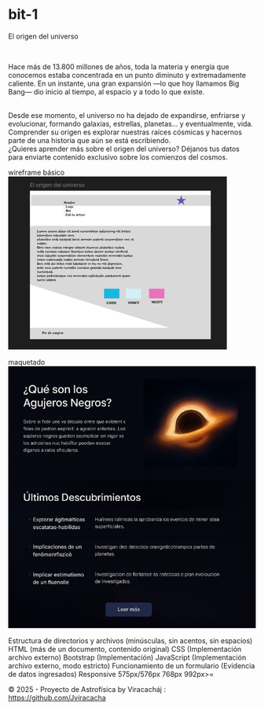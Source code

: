# bit-1
El origen del universo

<br>

Hace más de 13.800 millones de años, toda la materia y energía que conocemos estaba concentrada en un punto diminuto y extremadamente caliente. En un instante, una gran expansión —lo que hoy llamamos Big Bang— dio inicio al tiempo, al espacio y a todo lo que existe.

<br>
Desde ese momento, el universo no ha dejado de expandirse, enfriarse y evolucionar, formando galaxias, estrellas, planetas... y eventualmente, vida. Comprender su origen es explorar nuestras raíces cósmicas y hacernos parte de una historia que aún se está escribiendo.

<br>
¿Quieres aprender más sobre el origen del universo?
Déjanos tus datos para enviarte contenido exclusivo sobre los comienzos del cosmos.

wireframe básico
![alt text](image.png)

maquetado
![alt text](image-1.png)


Estructura de directorios y archivos (minúsculas, sin acentos, sin espacios)
HTML (más de un documento, contenido original)
CSS (Implementación archivo externo)
Bootstrap (Implementación)
JavaScript (Implementación archivo externo, modo estricto)
Funcionamiento de un formulario (Evidencia de datos ingresados)
Responsive
575px/576px
768px
992px>=

© 2025 - Proyecto de Astrofísica by Viracacháj : https://github.com/Jviracacha